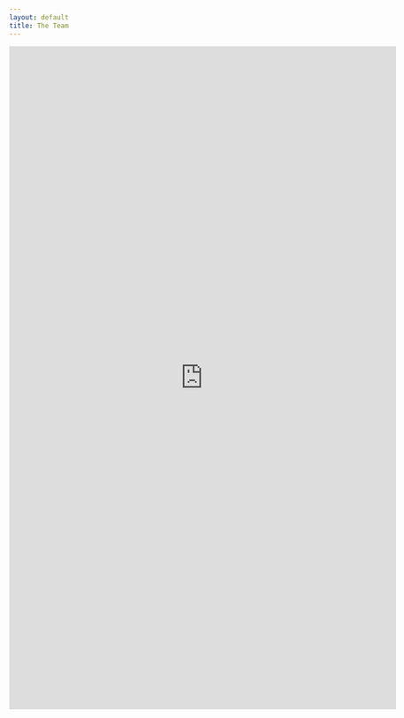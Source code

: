 ```yaml
---
layout: default
title: The Team
---
```


<iframe src = "https://edivimeycook.shinyapps.io/MeRIT-Team/" style = "border:none; width:700px; height:1200px;" ></iframe
